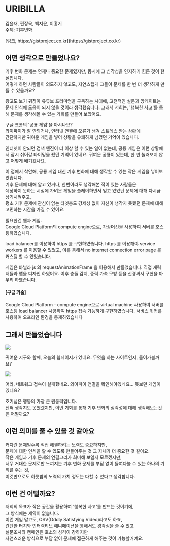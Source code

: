 # URIBILLA

김윤재, 편장욱, 백지윤, 이홍기  
주제: 기후변화

[링크, https://gistproject.co.kr](https://gistproject.co.kr)



## 어떤 생각으로 만들었나요?

기후 변화 문제는 언제나 중요한 문제였지만, 동시에 그 심각성을 인지하기 힘든 것이 현실입니다.  
어떻게 하면 사람들이 의도하지 않고도, 자연스럽게 그들이 문제를 한 번 더 생각하게 만들 수 있을까요?  

광고도 보기 귀찮아 유튜브 프리미엄을 구독하는 시대에, 고전적인 설문과 앙케이트는 문제 인식에 도움이 되지 않을 것이라 생각했습니다. 그래서 저희는, '행복한 사고'를 통해 문제를 생각해볼 수 있는 기회를 만들어 보았어요.  

구글 크롬의 '공룡 게임'을 아시나요?  
와이파이가 잘 안되거나, 인터넷 연결에 오류가 생겨 스트레스 받는 상황에  
간단하지만 귀여운 게임을 넣어 상황을 유쾌하게 넘겼던 기억이 있습니다.  

인터넷이 안되면 검색 엔진이 더 이상 할 수 있는 일이 없는데, 공룡 게임은 이런 상황에서 잠시 쉬어갈 타이밍을 줬던 기억이 있네요. 귀여운 공룡이 있는데, 한 번 눌러보지 않고 어떻게 배기겠나요.  

이 점에서 착안해, 공룡 게임 대신 기후 변화에 대해 생각할 수 있는 작은 게임을 넣어보았습니다.  
기후 문제에 대해 알고 있거나, 한번이라도 생각해본 적이 있는 사람들은  
예상하지 못하는 시점에 가벼운 게임을 플레이하면서  잊고 있었던 문제에 대해 다시금 상기시켜주고,  
평소 기후 문제에 관심이 없는 타겟층도 강제성 없이 자신이 생각지 못했던 문제에 대해 고민하는 시간을 가질 수 있어요.

필요한건 웹과 게임.  
Google Cloud Platform의 compute engine으로, 가상머신을 사용하여 서버를 호스팅하였습니다.  

load balancer를 이용하여 https 를 구현하였습니다. https 를 이용해야 service workers 를 이용할 수 있었고, 이를 통해서 no internet connection error page 를 커스텀 할 수 있었습니다. 

게임은 바닐라 js 의 requestAnimationFrame 을 이용해서 만들었습니다. 직접 캐릭터들과 맵을 디자인 하였어요. 이후 충돌 감지, 중력 가속 모방 등을 신경써서 구현을 마무리 하였습니다.



#### [구글 기술]  

Google Cloud Platform - compute engine으로 virtual machine 사용하여 서버를 호스팅
load balancer 사용하여 https 접속 가능하게 구현하였습니다. 서비스 워커를 사용하여  오프라인 환경을 통제하였습니다


## 그래서 만들었습니다

<img src="https://user-images.githubusercontent.com/56385667/152625756-8a6f4ab3-9d0d-436b-8a8c-8b1ab45e6ab4.png" />



귀여운 지구와 함께, 오늘의 웹페이지가 있네요. 무엇을 하는 사이트인지, 들어가볼까요?  



<img src="https://user-images.githubusercontent.com/56385667/152625838-efe4f251-e563-475b-8155-147e164b6210.png"/>


어라, 네트워크 접속이 실패했네요. 와이파이 연결을 확인해야겠네요... 못보던 게임이 있네요?  


호기심은 행동의 가장 큰 원동력입니다.  
전혀 생각지도 못했겠지만, 이번 기회를 통해 기후 변화의 심각성에 대해 생각해보는것은 어떨까요?


## 이런 의미를 줄 수 있을 것 같아요
커다란 문제일수록 직접 해결하려는 노력도 중요하지만,  
문제에 대한 인식을 할 수 있도록 만들어주는 것 그 자체가 더 중요한 것 같아요.  
작은 게임과 기후 문제의 연결고리가 희미해 보일지 모르겠지만,    
너무 거대한 문제로만 느껴지는 기후 변화 문제를 부담 없이 들여다볼 수 있는 하나의 기회를 주는 것,  
이것만으로도 하룻밤의 노력의 가치 정도는 다할 수 있다고 생각합니다. 

## 이런 건 어떨까요?
저희의 목표가 작은 공간을 활용하여 '행복한 사고'를 만드는 것이기에,  
그 방식에는 제약이 없습니다.  
이런 게임 말고도, OSV(Oddly Satisfying Video)라고도 하죠,  
간단한 터치와 인터랙티브 애니메이션을 통해서도 경각심을 줄 수 있고  
설문조사와 캠페인은 호소의 성격이 강하지만  
자연스러운 방식으로 부담 없이 문제에 접근하게 해주는 것이 가능할거예요.